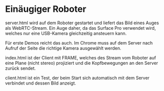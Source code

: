 # Einäugiger Roboter

server.html wird auf dem Roboter gestartet und liefert das Bild
eines Auges als WebRTC-Stream. Ein Auge daher, da das Surface Pro verwendet wird, welches nur eine USB-Kamera gleichzeitig ansteuern kann.

Für erste Demos reicht das auch. Im Chrome muss auf dem Server nach Aufruf
der Seite die richtige Kamera ausgewählt werden.

index.html ist der Client mit FRAME, welches des Stream vom Roboter auf eine Plane (nicht stereo) projiziert und die Kopfbewegungen an den Server
zurück sendet.

client.html ist ein Test, der beim Start sich automatisch mit dem Server
verbindet und dessen Bild anzeigt.